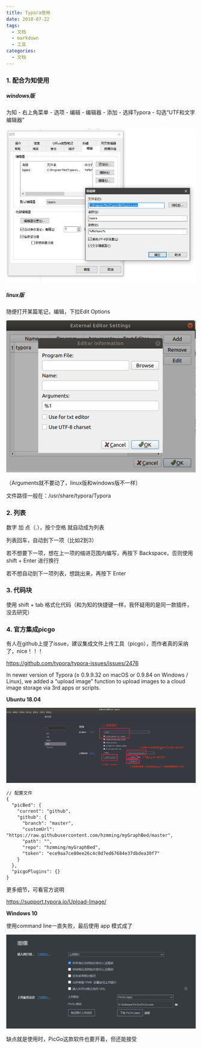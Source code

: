 ```yaml
---
title: Typora使用
date: 2018-07-22
tags:
  - 文档
  - markdown
  - 工具
categories:
  - 文档
---
```


### 1. 配合为知使用

##### windows版

  为知 - 右上角菜单 - 选项 - 编辑 - 编辑器 - 添加 - 选择Typora - 勾选“UTF和文字编辑器”

  ![img](/img/0.6472109159286714.png)

##### linux版

随便打开某篇笔记，编辑，下拉Edit Options

![img](/img/7c121279-2b40-4d74-95a1-b9e0d52031dc.png)

（Arguments就不要动了，linux版和windows版不一样）

文件路径一般在：/usr/share/typora/Typora

### 2. 列表

  数字 加 点（.），按个空格 就自动成为列表

  列表回车，自动到下一项（比如2到3）

  若不想要下一项，想在上一项的缩进范围内编写，再按下 Backspace，否则使用 shift + Enter 进行换行

  若不想自动到下一项列表，想跳出来，再按下 Enter

### 3. 代码块

  使用 shift + tab 格式化代码（和为知的快捷键一样，我怀疑用的是同一款插件，没去研究）

### 4. 官方集成picgo

有人在github上提了issue，建议集成文件上传工具（picgo），而作者真的采纳了，nice！！！

https://github.com/typora/typora-issues/issues/2476

In newer version of Typora (≥ 0.9.9.32 on macOS or 0.9.84 on Windows / Linux), we added a “upload image” function to upload images to a cloud image storage via 3rd apps or scripts.

**Ubuntu 18.04**

![img](/img/48136060.png)

 

```
// 配置文件
{
  "picBed": {
    "current": "github",
    "github": {
      "branch": "master",
      "customUrl": "https://raw.githubusercontent.com/hzmming/myGraphBed/master",
      "path": "",
      "repo": "hzmming/myGraphBed",
      "token": "ece9aa7ce80ee26c4c0d7ed67684e37dbdea30f7"
    }
  },
  "picgoPlugins": {}
}
```

更多细节，可看官方说明

https://support.typora.io/Upload-Image/

**Windows 10**

使用command line一直失败，最后使用 app 模式成了

![img](/img/a13148c7-b056-4e2c-b8ca-dd4245799757.png)

缺点就是使用时，PicGo这款软件也要开着，但还能接受